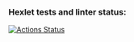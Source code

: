 ### Hexlet tests and linter status:
[![Actions Status](https://github.com/fenrirg6/data-analytics-project-92/actions/workflows/hexlet-check.yml/badge.svg)](https://github.com/fenrirg6/data-analytics-project-92/actions)